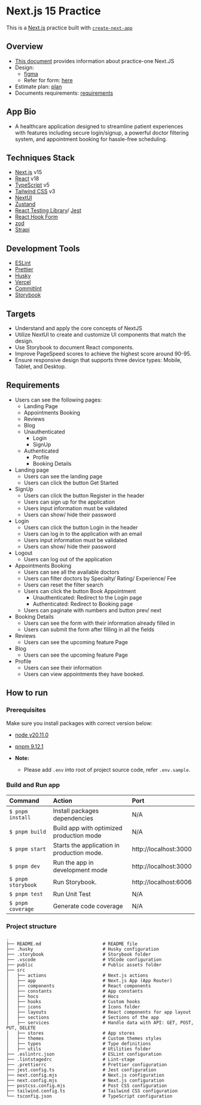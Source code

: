 # Next.js 15 Practice

This is a [Next.js](https://nextjs.org/) practice built with [`create-next-app`](https://github.com/vercel/next.js/tree/canary/packages/create-next-app)

## Overview

- [This document](https://docs.google.com/document/d/1Pxz4i7bTHWRCa8x4zCorF9HUxJ1WicLndIJNAgCOJRQ/edit?tab=t.0) provides information about practice-one Next.JS
- Design:
  - [figma](<https://www.figma.com/design/fm7G2jYC6DfCX93wk8Zi3z/CareMate-(Community)?node-id=0-1&node-type=canvas&t=wkw1y108oira6rwi-0>)
  - Refer for form: [here](https://www.jotform.com/build/243378581809469?s=templates&salesforceTemplate=1)
- Estimate plan: [plan](https://docs.google.com/document/d/1Fx6D8fAdXLi-Vx2lW_XB7YPDIJDqMw0JrMsXwTFxZok/edit?tab=t.0#heading=h.cv6kvnd7rylc)
- Documents requirements: [requirements](https://docs.google.com/document/d/1PReqvuwG4ZWFjPevnZNuFKKSSJQQOcxQZx_N64HAWfc/edit?tab=t.0)

## App Bio

- A healthcare application designed to streamline patient experiences with features including secure login/signup, a powerful doctor filtering system, and appointment booking for hassle-free scheduling.

## Techniques Stack

- [Next.js](https://nextjs.org/) v15
- [React](https://react.dev/) v18
- [TypeScript](https://www.typescriptlang.org/) v5
- [Tailwind CSS](https://tailwindcss.com/) v3
- [NextUI](https://nextui.org/)
- [Zustand](https://zustand.docs.pmnd.rs/getting-started/introduction)
- [React Testing Library](https://testing-library.com/docs/react-testing-library/intro/)/ [Jest](https://jestjs.io/)
- [React Hook Form](https://react-hook-form.com/)
- [zod](https://zod.dev/)
- [Strapi](https://strapi.io/)

## Development Tools

- [ESLint](https://eslint.org/)
- [Prettier](https://prettier.io/)
- [Husky](https://github.com/typicode/husky)
- [Vercel](https://vercel.com)
- [Commitlint](https://commitlint.js.org/#/)
- [Storybook](https://storybook.js.org/)

## Targets

- Understand and apply the core concepts of NextJS
- Utilize NextUI to create and customize UI components that match the design.
- Use Storybook to document React components.
- Improve PageSpeed scores to achieve the highest score around 90-95.
- Ensure responsive design that supports three device types: Mobile, Tablet, and Desktop.

## Requirements

- Users can see the following pages:
  - Landing Page
  - Appointments Booking
  - Reviews
  - Blog
  - Unauthenticated
    - Login
    - SignUp
  - Authenticated
    - Profile
    - Booking Details
- Landing page
  - Users can see the landing page
  - Users can click the button Get Started
- SignUp
  - Users can click the button Register in the header
  - Users can sign up for the application
  - Users input information must be validated
  - Users can show/ hide their password
- Login
  - Users can click the button Login in the header
  - Users can log in to the application with an email
  - Users input information must be validated
  - Users can show/ hide their password
- Logout
  - Users can log out of the application
- Appointments Booking
  - Users can see all the available doctors
  - Users can filter doctors by Specialty/ Rating/ Experience/ Fee
  - Users can reset the filter search
  - Users can click the button Book Appointment
    - Unauthenticated: Redirect to the Login page
    - Authenticated: Redirect to Booking page
  - Users can paginate with numbers and button prev/ next
- Booking Details
  - Users can see the form with their information already filled in
  - Users can submit the form after filling in all the fields
- Reviews
  - Users can see the upcoming feature Page
- Blog
  - Users can see the upcoming feature Page
- Profile
  - Users can see their information
  - Users can view appointments they have booked.

## How to run

### Prerequisites

Make sure you install packages with correct version below:

- [node v20.11.0](https://nodejs.org/en/download/package-manager)
- [pnpm 9.12.1](https://pnpm.io/installation)

- **Note:**
  - Please add `.env` into root of project source code, refer `.env.sample`.

### Build and Run app

| Command            | Action                                     | Port                  |
| :----------------- | :----------------------------------------- | :-------------------- |
| `$ pnpm install`   | Install packages dependencies              | N/A                   |
| `$ pnpm build`     | Build app with optimized production mode   | N/A                   |
| `$ pnpm start`     | Starts the application in production mode. | http://localhost:3000 |
| `$ pnpm dev`       | Run the app in development mode            | http://localhost:3000 |
| `$ pnpm storybook` | Run Storybook.                             | http://localhost:6006 |
| `$ pnpm test`      | Run Unit Test                              | N/A                   |
| `$ pnpm coverage`  | Generate code coverage                     | N/A                   |

### Project structure

```shell
.
├── README.md                       # README file
├── .husky                          # Husky configuration
├── .storybook                      # Storybook folder
├── .vscode                         # VSCode configuration
├── public                          # Public assets folder
├── src
│   ├── actions                     # Next.js actions
│   ├── app                         # Next.js App (App Router)
│   ├── components                  # React components
│   ├── constants                   # App constants
│   ├── hocs                        # Hocs
│   ├── hooks                       # Custom hooks
│   ├── icons                       # Icons folder
│   ├── layouts                     # React components for app layout
│   ├── sections                    # Sections of the app
│   ├── services                    # Handle data with API: GET, POST, PUT, DELETE
│   ├── stores                      # App stores
│   ├── themes                      # Custom themes styles
│   ├── types                       # Type definitions
│   ├── utils                       # Utilities folder
├── .eslintrc.json                  # ESLint configuration
├── .lintstagedrc                   # Lint-stage
├── .prettierrc                     # Prettier configuration
├── jest.config.ts                  # Jest configuration
├── next.config.mjs                 # Next.js configuration
├── next.config.mjs                 # Next.js configuration
├── postcss.config.mjs              # Post CSS configuration
├── tailwind.config.ts              # Tailwind CSS configuration
└── tsconfig.json                   # TypeScript configuration
```
